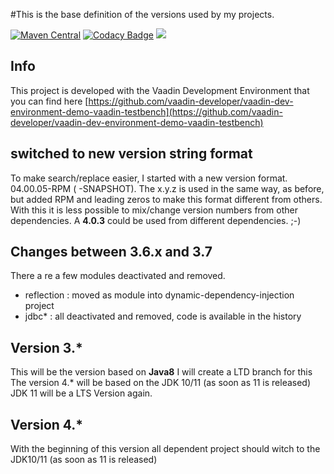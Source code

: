 #This is the base definition of the versions used by my projects.

[![Maven Central](https://maven-badges.herokuapp.com/maven-central/org.rapidpm/rapidpm-dependencies/badge.svg)](https://maven-badges.herokuapp.com/maven-central/org.rapidpm/rapidpm-dependencies)
[![Codacy Badge](https://api.codacy.com/project/badge/Grade/c1133e6bd62d49d39c79c5b58d31c661)](https://app.codacy.com/app/sven-ruppert/rapidpm-dependencies?utm_source=github.com&utm_medium=referral&utm_content=RapidPM/rapidpm-dependencies&utm_campaign=badger)
[![](http://drone.rapidpm.org:8000/api/badges/RapidPM/rapidpm-dependencies/status.svg?branch=develop)](http://drone.rapidpm.org:8000/api/badges/RapidPM/rapidpm-dependencies/status.svg?branch=develop)


## Info
This project is developed with the Vaadin Development Environment
that you can find here [https://github.com/vaadin-developer/vaadin-dev-environment-demo-vaadin-testbench](https://github.com/vaadin-developer/vaadin-dev-environment-demo-vaadin-testbench)



## switched to new version string format
To make search/replace easier, I started with a new version format.
04.00.05-RPM ( -SNAPSHOT). The x.y.z is used in the same way, as before, but added RPM
and leading zeros to make this format different from others.
With this it is less possible to mix/change version numbers from 
other dependencies. A **4.0.3** could be used from different 
dependencies. ;-) 

## Changes between 3.6.x and 3.7
There a re a few modules deactivated and removed.
* reflection : moved as module into dynamic-dependency-injection project
* jdbc* : all deactivated and removed, code is available in the history

## Version 3.* 
This will be the version based on **Java8**
I will create a LTD branch for this
The  version 4.* will be based on the JDK 10/11 (as soon as 11 is released)
JDK 11 will be a LTS Version again.

## Version 4.*
With the beginning of this version
all dependent project should witch to the JDK10/11 (as soon as 11 is released)



